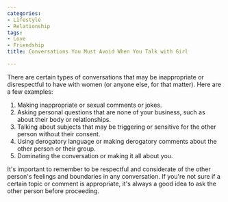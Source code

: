 ```yaml
---
categories:
- Lifestyle
- Relationship
tags:
- Love
- Friendship
title: Conversations You Must Avoid When You Talk with Girl

---
```

There are certain types of conversations that may be inappropriate or disrespectful to have with women (or anyone else, for that matter). Here are a few examples:

1. Making inappropriate or sexual comments or jokes.
2. Asking personal questions that are none of your business, such as about their body or relationships.
3. Talking about subjects that may be triggering or sensitive for the other person without their consent.
4. Using derogatory language or making derogatory comments about the other person or their group.
5. Dominating the conversation or making it all about you.

It's important to remember to be respectful and considerate of the other person's feelings and boundaries in any conversation. If you're not sure if a certain topic or comment is appropriate, it's always a good idea to ask the other person before proceeding.